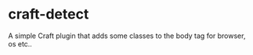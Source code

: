 craft-detect
============

A simple Craft plugin that adds some classes to the body tag for browser, os etc..
